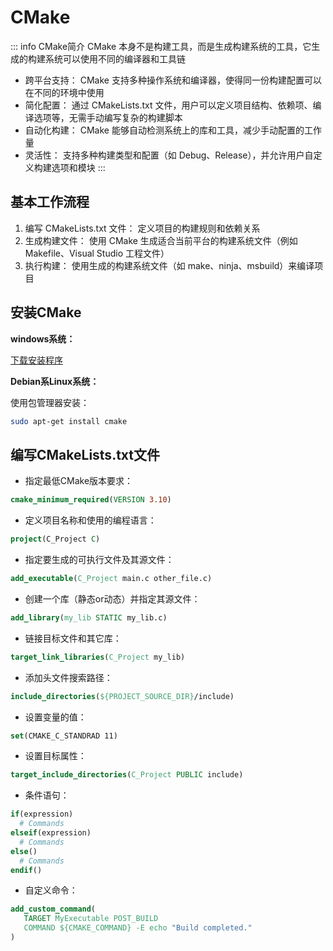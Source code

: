 # CMake

::: info CMake简介
CMake 本身不是构建工具，而是生成构建系统的工具，它生成的构建系统可以使用不同的编译器和工具链

* 跨平台支持： CMake 支持多种操作系统和编译器，使得同一份构建配置可以在不同的环境中使用
* 简化配置： 通过 CMakeLists.txt 文件，用户可以定义项目结构、依赖项、编译选项等，无需手动编写复杂的构建脚本
* 自动化构建： CMake 能够自动检测系统上的库和工具，减少手动配置的工作量
* 灵活性： 支持多种构建类型和配置（如 Debug、Release），并允许用户自定义构建选项和模块
:::

## 基本工作流程

1. 编写 CMakeLists.txt 文件： 定义项目的构建规则和依赖关系
2. 生成构建文件： 使用 CMake 生成适合当前平台的构建系统文件（例如 Makefile、Visual Studio 工程文件）
3. 执行构建： 使用生成的构建系统文件（如 make、ninja、msbuild）来编译项目

## 安装CMake

**windows系统：**

[下载安装程序](https://cmake.org/download/)

**Debian系Linux系统：**

使用包管理器安装：

```bash
sudo apt-get install cmake
```

## 编写CMakeLists.txt文件

* 指定最低CMake版本要求：
```cmake
cmake_minimum_required(VERSION 3.10)
```

* 定义项目名称和使用的编程语言：

```cmake
project(C_Project C)
```

* 指定要生成的可执行文件及其源文件：

```cmake
add_executable(C_Project main.c other_file.c)
```

* 创建一个库（静态or动态）并指定其源文件：

```cmake
add_library(my_lib STATIC my_lib.c)
```

* 链接目标文件和其它库：

```cmake
target_link_libraries(C_Project my_lib)
```

* 添加头文件搜索路径：

```cmake
include_directories(${PROJECT_SOURCE_DIR}/include)
```

* 设置变量的值：

```cmake
set(CMAKE_C_STANDRAD 11)
```

* 设置目标属性：

```cmake
target_include_directories(C_Project PUBLIC include)
```

* 条件语句：

```cmake
if(expression)
  # Commands
elseif(expression)
  # Commands
else()
  # Commands
endif()
```

* 自定义命令：

```cmake
add_custom_command(
   TARGET MyExecutable POST_BUILD
   COMMAND ${CMAKE_COMMAND} -E echo "Build completed."
)
```

